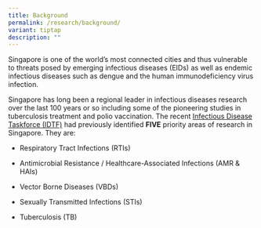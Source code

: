 ```yaml
---
title: Background
permalink: /research/background/
variant: tiptap
description: ""
---
```

<p>​​​Singapore is one of the world’s most connected cities and thus vulnerable
to threats posed by emerging infectious diseases (EIDs) as well as endemic
infectious diseases such as dengue and the human immunodeficiency virus
infection.</p>
<p>Singapore has long been a regional leader in infectious diseases research
over the last 100 years or so including some of the pioneering studies
in tuberculosis treatment and polio vaccination. The recent <a href="https://www.nmrc.gov.sg/docs/default-source/about-us-library/idtf-summary-report.pdf" rel="noopener" target="_blank">Infectious Disease Taskforce (IDTF)</a> had
previously identified <strong>FIVE</strong> priority areas of research in
Singapore. They are:</p>
<ul data-tight="true" class="tight">
<li>
<p>Respiratory Tract Infections (RTIs)</p>
</li>
<li>
<p>Antimicrobial Resistance / Healthcare-Associated Infections (AMR &amp;
HAIs)</p>
</li>
<li>
<p>Vector Borne Diseases (VBDs)</p>
</li>
<li>
<p>Sexually Transmitted Infections (STIs)</p>
</li>
<li>
<p>Tuberculosis (TB)</p>
</li>
</ul>
<p></p>